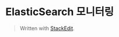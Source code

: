 # ElasticSearch 모니터링




> Written with [StackEdit](https://stackedit.io/).
<!--stackedit_data:
eyJoaXN0b3J5IjpbLTEzMTA3MDg5NzcsNzMwOTk4MTE2XX0=
-->